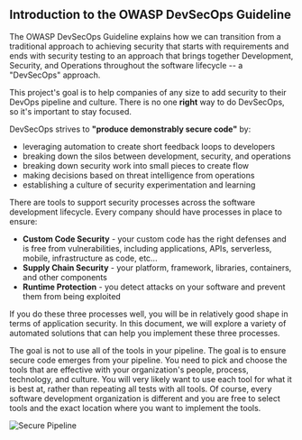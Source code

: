 ## Introduction to the OWASP DevSecOps Guideline  
The OWASP DevSecOps Guideline explains how we can transition from a traditional approach to achieving security that starts with requirements and ends with security testing to an approach that brings together Development, Security, and Operations throughout the software lifecycle -- a "DevSecOps" approach.

This project's goal is to help companies of any size to add security to their DevOps pipeline and culture. There is no one **right** way to do DevSecOps, so it's important to stay focused.  

DevSecOps strives to **"produce demonstrably secure code"** by:
* leveraging automation to create short feedback loops to developers
* breaking down the silos between development, security, and operations
* breaking down security work into small pieces to create flow
* making decisions based on threat intelligence from operations
* establishing a culture of security experimentation and learning

There are tools to support security processes across the software development lifecycle. Every company should have processes in place to ensure:
* **Custom Code Security** - your custom code has the right defenses and is free from vulnerabilities, including applications, APIs, serverless, mobile, infrastructure as code, etc...
* **Supply Chain Security** - your platform, framework, libraries, containers, and other components 
* **Runtime Protection** - you detect attacks on your software and prevent them from being exploited 

If you do these three processes well, you will be in relatively good shape in terms of application security. In this document, we will explore a variety of automated solutions that can help you implement these three processes.

The goal is not to use all of the tools in your pipeline.  The goal is to ensure secure code emerges from your pipeline. You need to pick and choose the tools that are effective with your organization's people, process, technology, and culture. You will very likely want to use each tool for what it is best at, rather than repeating all tests with all tools.  Of course, every software development organization is different and you are free to select tools and the exact location where you want to implement the tools. 

![Secure Pipeline](/current-version/assets/images/Pipeline-view.png)